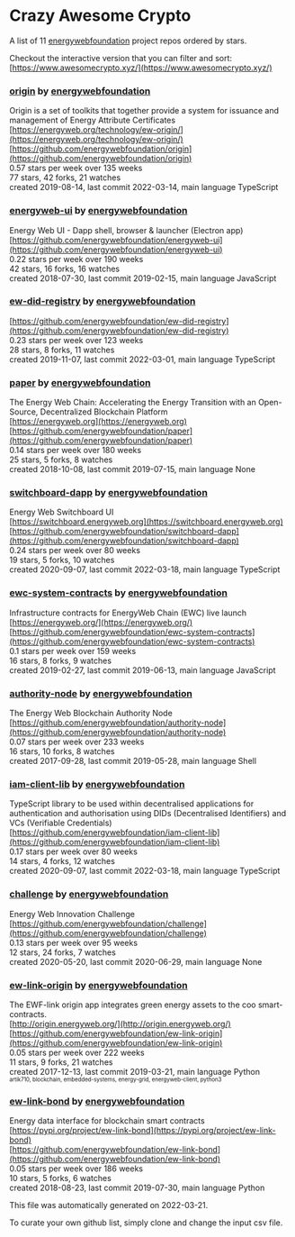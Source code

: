 # Crazy Awesome Crypto
A list of 11 [energywebfoundation](https://github.com/energywebfoundation) project repos ordered by stars.  

Checkout the interactive version that you can filter and sort: 
[https://www.awesomecrypto.xyz/](https://www.awesomecrypto.xyz/)  


### [origin](https://github.com/energywebfoundation/origin) by [energywebfoundation](https://github.com/energywebfoundation)  
Origin is a set of toolkits that together provide a system for issuance and management of Energy Attribute Certificates   
[https://energyweb.org/technology/ew-origin/](https://energyweb.org/technology/ew-origin/)  
[https://github.com/energywebfoundation/origin](https://github.com/energywebfoundation/origin)  
0.57 stars per week over 135 weeks  
77 stars, 42 forks, 21 watches  
created 2019-08-14, last commit 2022-03-14, main language TypeScript  


### [energyweb-ui](https://github.com/energywebfoundation/energyweb-ui) by [energywebfoundation](https://github.com/energywebfoundation)  
Energy Web UI - Dapp shell, browser & launcher (Electron app)  
[https://github.com/energywebfoundation/energyweb-ui](https://github.com/energywebfoundation/energyweb-ui)  
0.22 stars per week over 190 weeks  
42 stars, 16 forks, 16 watches  
created 2018-07-30, last commit 2019-02-15, main language JavaScript  


### [ew-did-registry](https://github.com/energywebfoundation/ew-did-registry) by [energywebfoundation](https://github.com/energywebfoundation)  
  
[https://github.com/energywebfoundation/ew-did-registry](https://github.com/energywebfoundation/ew-did-registry)  
0.23 stars per week over 123 weeks  
28 stars, 8 forks, 11 watches  
created 2019-11-07, last commit 2022-03-01, main language TypeScript  


### [paper](https://github.com/energywebfoundation/paper) by [energywebfoundation](https://github.com/energywebfoundation)  
The Energy Web Chain: Accelerating the Energy Transition with an Open-Source, Decentralized Blockchain Platform  
[https://energyweb.org](https://energyweb.org)  
[https://github.com/energywebfoundation/paper](https://github.com/energywebfoundation/paper)  
0.14 stars per week over 180 weeks  
25 stars, 5 forks, 8 watches  
created 2018-10-08, last commit 2019-07-15, main language None  


### [switchboard-dapp](https://github.com/energywebfoundation/switchboard-dapp) by [energywebfoundation](https://github.com/energywebfoundation)  
Energy Web Switchboard UI  
[https://switchboard.energyweb.org](https://switchboard.energyweb.org)  
[https://github.com/energywebfoundation/switchboard-dapp](https://github.com/energywebfoundation/switchboard-dapp)  
0.24 stars per week over 80 weeks  
19 stars, 5 forks, 10 watches  
created 2020-09-07, last commit 2022-03-18, main language TypeScript  


### [ewc-system-contracts](https://github.com/energywebfoundation/ewc-system-contracts) by [energywebfoundation](https://github.com/energywebfoundation)  
Infrastructure contracts for EnergyWeb Chain (EWC) live launch  
[https://energyweb.org/](https://energyweb.org/)  
[https://github.com/energywebfoundation/ewc-system-contracts](https://github.com/energywebfoundation/ewc-system-contracts)  
0.1 stars per week over 159 weeks  
16 stars, 8 forks, 9 watches  
created 2019-02-27, last commit 2019-06-13, main language JavaScript  


### [authority-node](https://github.com/energywebfoundation/authority-node) by [energywebfoundation](https://github.com/energywebfoundation)  
The Energy Web Blockchain Authority Node  
[https://github.com/energywebfoundation/authority-node](https://github.com/energywebfoundation/authority-node)  
0.07 stars per week over 233 weeks  
16 stars, 10 forks, 8 watches  
created 2017-09-28, last commit 2019-05-28, main language Shell  


### [iam-client-lib](https://github.com/energywebfoundation/iam-client-lib) by [energywebfoundation](https://github.com/energywebfoundation)  
TypeScript library to be used within decentralised applications for authentication and authorisation using DIDs (Decentralised Identifiers) and VCs (Verifiable Credentials)  
[https://github.com/energywebfoundation/iam-client-lib](https://github.com/energywebfoundation/iam-client-lib)  
0.17 stars per week over 80 weeks  
14 stars, 4 forks, 12 watches  
created 2020-09-07, last commit 2022-03-18, main language TypeScript  


### [challenge](https://github.com/energywebfoundation/challenge) by [energywebfoundation](https://github.com/energywebfoundation)  
Energy Web Innovation Challenge  
[https://github.com/energywebfoundation/challenge](https://github.com/energywebfoundation/challenge)  
0.13 stars per week over 95 weeks  
12 stars, 24 forks, 7 watches  
created 2020-05-20, last commit 2020-06-29, main language None  


### [ew-link-origin](https://github.com/energywebfoundation/ew-link-origin) by [energywebfoundation](https://github.com/energywebfoundation)  
The EWF-link origin app integrates green energy assets to the coo smart-contracts.  
[http://origin.energyweb.org/](http://origin.energyweb.org/)  
[https://github.com/energywebfoundation/ew-link-origin](https://github.com/energywebfoundation/ew-link-origin)  
0.05 stars per week over 222 weeks  
11 stars, 9 forks, 21 watches  
created 2017-12-13, last commit 2019-03-21, main language Python  
<sub><sup>artik710, blockchain, embedded-systems, energy-grid, energyweb-client, python3</sup></sub>


### [ew-link-bond](https://github.com/energywebfoundation/ew-link-bond) by [energywebfoundation](https://github.com/energywebfoundation)  
Energy data interface for blockchain smart contracts  
[https://pypi.org/project/ew-link-bond](https://pypi.org/project/ew-link-bond)  
[https://github.com/energywebfoundation/ew-link-bond](https://github.com/energywebfoundation/ew-link-bond)  
0.05 stars per week over 186 weeks  
10 stars, 5 forks, 6 watches  
created 2018-08-23, last commit 2019-07-30, main language Python  


This file was automatically generated on 2022-03-21.  

To curate your own github list, simply clone and change the input csv file.  
